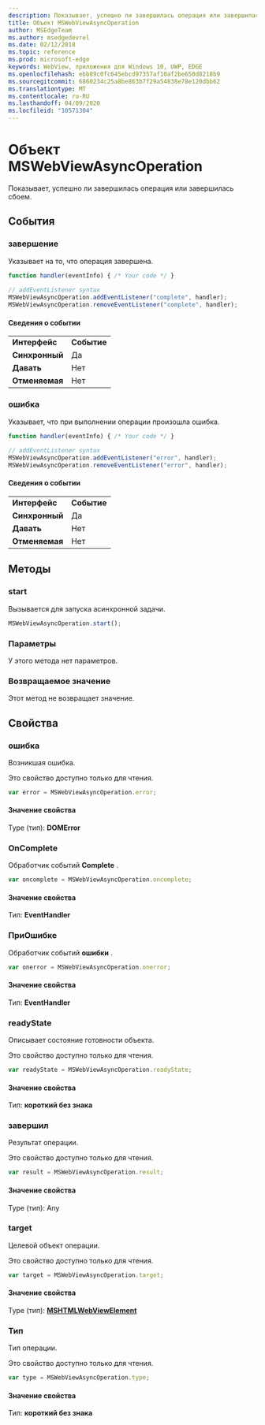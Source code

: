 ```yaml
---
description: Показывает, успешно ли завершилась операция или завершилась сбоем.
title: Объект MSWebViewAsyncOperation
author: MSEdgeTeam
ms.author: msedgedevrel
ms.date: 02/12/2018
ms.topic: reference
ms.prod: microsoft-edge
keywords: WebView, приложения для Windows 10, UWP, EDGE
ms.openlocfilehash: ebb89c0fc645ebcd97357af10af2be650d8218b9
ms.sourcegitcommit: 6860234c25a8be863b7f29a54838e78e120dbb62
ms.translationtype: MT
ms.contentlocale: ru-RU
ms.lasthandoff: 04/09/2020
ms.locfileid: "10571304"
---
```

# Объект MSWebViewAsyncOperation

Показывает, успешно ли завершилась операция или завершилась сбоем. 

## События

### завершение

Указывает на то, что операция завершена. 

```js
function handler(eventInfo) { /* Your code */ }
 
// addEventListener syntax
MSWebViewAsyncOperation.addEventListener("complete", handler);
MSWebViewAsyncOperation.removeEventListener("complete", handler);
```

#### Сведения о событии

|            |      |
|------------|------|
|**Интерфейс** | **Событие**
|**Синхронный** |Да |    
|**Давать**     |Нет |   
|**Отменяемая**  |Нет |        


### ошибка

Указывает, что при выполнении операции произошла ошибка.

```js
function handler(eventInfo) { /* Your code */ }
 
// addEventListener syntax
MSWebViewAsyncOperation.addEventListener("error", handler);
MSWebViewAsyncOperation.removeEventListener("error", handler);
```

#### Сведения о событии

|            |      |
|------------|------|
|**Интерфейс** | **Событие**
|**Синхронный** |Да |    
|**Давать**     |Нет |   
|**Отменяемая**  |Нет |            


## Методы

### start

Вызывается для запуска асинхронной задачи. 

```js
MSWebViewAsyncOperation.start();
```

### Параметры

У этого метода нет параметров.

### Возвращаемое значение

Этот метод не возвращает значение.

## Свойства

### ошибка

Возникшая ошибка.

Это свойство доступно только для чтения.

```js
var error = MSWebViewAsyncOperation.error;
```

#### Значение свойства
Type (тип): **DOMError**

### OnComplete

Обработчик событий **Complete** . 

```js
var oncomplete = MSWebViewAsyncOperation.oncomplete;
```

#### Значение свойства
Тип: **EventHandler**

### ПриОшибке

Обработчик событий **ошибки** . 

```js
var onerror = MSWebViewAsyncOperation.onerror;
```

#### Значение свойства
Тип: **EventHandler**

### readyState

Описывает состояние готовности объекта.

Это свойство доступно только для чтения.

```js
var readyState = MSWebViewAsyncOperation.readyState;
```

#### Значение свойства
Тип: **короткий без знака**

### завершил

Результат операции.

Это свойство доступно только для чтения.

```js
var result = MSWebViewAsyncOperation.result;
```

#### Значение свойства
Type (тип): Any

### target

Целевой объект операции. 

Это свойство доступно только для чтения.

```js
var target = MSWebViewAsyncOperation.target;
```

#### Значение свойства
Type (тип): [ **MSHTMLWebViewElement**](../webview.md)

### Тип

Тип операции.

Это свойство доступно только для чтения.

```js
var type = MSWebViewAsyncOperation.type;
```

#### Значение свойства
Тип: **короткий без знака**
